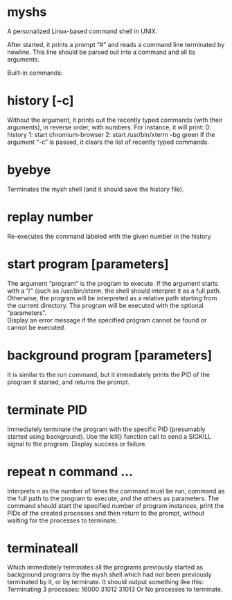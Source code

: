 # myshs
A personalized Linux-based command shell in UNIX.


After started, it prints a prompt “#” and reads a command line terminated by newline. This line should be
parsed out into a command and all its arguments.

Built-in commands:

# history [-c]
Without the argument, it prints out the recently typed commands (with their
arguments), in reverse order, with numbers. For instance, it will print:
0: history
1: start chromium-browser
2: start /usr/bin/xterm –bg green
If the argument “-c” is passed, it clears the list of recently typed commands. 
# byebye
Terminates the mysh shell (and it should save the history file).
# replay number
Re-executes the command labeled with the given number in the history
# start program [parameters]
The argument “program” is the program to execute. If the argument starts with a “/”
(such as /usr/bin/xterm, the shell should interpret it as a full path. Otherwise, the
program will be interpreted as a relative path starting from the current directory.
The program will be executed with the optional “parameters”. 
<br/>
Display an error message if the specified program cannot be found or cannot be
executed.

# background program [parameters]
It is similar to the run command, but it immediately prints the PID of the program it
started, and returns the prompt.

# terminate PID
Immediately terminate the program with the specific PID (presumably started using
background). Use the kill() function call to send a SIGKILL signal to the program. Display
success or failure.

# repeat n command …
Interprets n as the number of times the command must be run, command as the full
path to the program to execute, and the others as parameters. The command should
start the specified number of program instances, print the PIDs of the created processes
and then return to the prompt, without waiting for the processes to terminate. 

# terminateall
Which immediately terminates all the programs previously started as background
programs by the mysh shell which had not been previously terminated by it, or by
terminate. It should output something like this:
Terminating 3 processes: 16000 31012 31013
Or
No processes to terminate.
